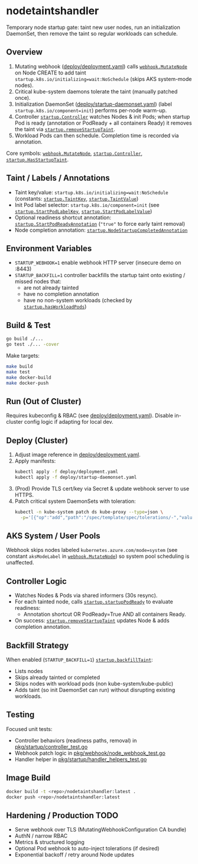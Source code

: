 # nodetaintshandler

Temporary node startup gate: taint new user nodes, run an initialization DaemonSet, then remove the taint so regular workloads can schedule.

## Overview

1. Mutating webhook ([deploy/deployment.yaml](deploy/deployment.yaml)) calls [`webhook.MutateNode`](pkg/webhook/node_webhook.go) on Node CREATE to add taint  
   `startup.k8s.io/initializing=wait:NoSchedule` (skips AKS system-mode nodes).
2. Critical kube-system daemons tolerate the taint (manually patched once).
3. Initialization DaemonSet ([deploy/startup-daemonset.yaml](deploy/startup-daemonset.yaml)) (label `startup.k8s.io/component=init`) performs per-node warm-up.
4. Controller [`startup.Controller`](pkg/startup/controller.go) watches Nodes & init Pods; when startup Pod is ready (annotation or PodReady + all containers Ready) it removes the taint via [`startup.removeStartupTaint`](pkg/startup/controller.go).
5. Workload Pods can then schedule. Completion time is recorded via annotation.

Core symbols: [`webhook.MutateNode`](pkg/webhook/node_webhook.go), [`startup.Controller`](pkg/startup/controller.go), [`startup.HasStartupTaint`](pkg/startup/controller.go).

## Taint / Labels / Annotations

- Taint key/value: `startup.k8s.io/initializing=wait:NoSchedule` (constants: [`startup.TaintKey`](pkg/startup/constants.go), [`startup.TaintValue`](pkg/startup/constants.go))
- Init Pod label selector: `startup.k8s.io/component=init` (see [`startup.StartPodLabelKey`](pkg/startup/constants.go), [`startup.StartPodLabelValue`](pkg/startup/constants.go))
- Optional readiness shortcut annotation: [`startup.StartPodReadyAnnotation`](pkg/startup/constants.go) (`"true"` to force early taint removal)
- Node completion annotation: [`startup.NodeStartupCompletedAnnotation`](pkg/startup/constants.go)

## Environment Variables

- `STARTUP_WEBHOOK=1` enable webhook HTTP server (insecure demo on :8443)
- `STARTUP_BACKFILL=1` controller backfills the startup taint onto existing / missed nodes that:
  - are not already tainted
  - have no completion annotation
  - have no non-system workloads (checked by [`startup.hasWorkloadPods`](pkg/startup/controller.go))

## Build & Test

```sh
go build ./...
go test ./... -cover
```

Make targets:

```sh
make build
make test
make docker-build
make docker-push
```

## Run (Out of Cluster)

Requires kubeconfig & RBAC (see [deploy/deployment.yaml](deploy/deployment.yaml)). Disable in-cluster config logic if adapting for local dev.

## Deploy (Cluster)

1. Adjust image reference in [deploy/deployment.yaml](deploy/deployment.yaml).
2. Apply manifests:
   ```sh
   kubectl apply -f deploy/deployment.yaml
   kubectl apply -f deploy/startup-daemonset.yaml
   ```
3. (Prod) Provide TLS cert/key via Secret & update webhook server to use HTTPS.
4. Patch critical system DaemonSets with toleration:
   ```sh
   kubectl -n kube-system patch ds kube-proxy --type=json \
     -p='[{"op":"add","path":"/spec/template/spec/tolerations/-","value":{"key":"startup.k8s.io/initializing","operator":"Equal","value":"wait","effect":"NoSchedule"}}]'
   ```

## AKS System / User Pools

Webhook skips nodes labeled `kubernetes.azure.com/mode=system` (see constant `aksModeLabel` in [`webhook.MutateNode`](pkg/webhook/node_webhook.go)) so system pool scheduling is unaffected.

## Controller Logic

- Watches Nodes & Pods via shared informers (30s resync).
- For each tainted node, calls [`startup.startupPodReady`](pkg/startup/controller.go) to evaluate readiness:
  - Annotation shortcut OR PodReady=True AND all containers Ready.
- On success: [`startup.removeStartupTaint`](pkg/startup/controller.go) updates Node & adds completion annotation.

## Backfill Strategy

When enabled (`STARTUP_BACKFILL=1`) [`startup.backfillTaint`](pkg/startup/controller.go):
- Lists nodes
- Skips already tainted or completed
- Skips nodes with workload pods (non kube-system/kube-public)
- Adds taint (so init DaemonSet can run) without disrupting existing workloads.

## Testing

Focused unit tests:
- Controller behaviors (readiness paths, removal) in [pkg/startup/controller_test.go](pkg/startup/controller_test.go)
- Webhook patch logic in [pkg/webhook/node_webhook_test.go](pkg/webhook/node_webhook_test.go)
- Handler helper in [pkg/startup/handler_helpers_test.go](pkg/startup/handler_helpers_test.go)

## Image Build

```sh
docker build -t <repo>/nodetaintshandler:latest .
docker push <repo>/nodetaintshandler:latest
```

## Hardening / Production TODO

- Serve webhook over TLS (MutatingWebhookConfiguration CA bundle)
- AuthN / narrow RBAC
- Metrics & structured logging
- Optional Pod webhook to auto-inject tolerations (if desired)
- Exponential backoff / retry around Node updates

##
